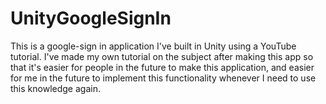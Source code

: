 # UnityGoogleSignIn
This is a google-sign in application I've built in Unity using a YouTube tutorial. I've made my own tutorial on the subject after making this app so that it's easier for people in the future to make this application, and easier for me in the future to implement this functionality whenever I need to use this knowledge again.
